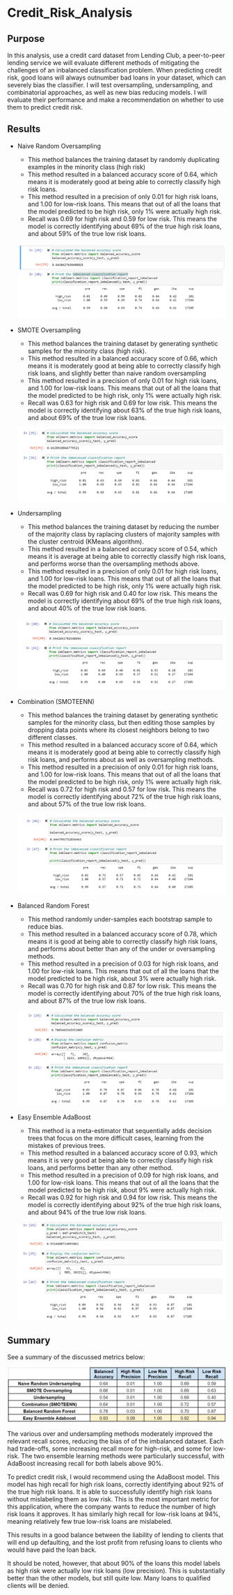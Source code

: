 # Credit_Risk_Analysis

## Purpose
In this analysis, use a credit card dataset from Lending Club, a peer-to-peer lending service we will evaluate different methods of mitigating the challenges of an inbalanced classification problem. When predicting credit risk, good loans will always outnumber bad loans in your dataset, which can severely bias the classifier. I will test oversampling, undersampling, and combinatorial approaches, as well as new bias reducing models. I will evaluate their performance and make a recommendation on whether to use them to predict credit risk.

## Results
- Naive Random Oversampling
    - This method balances the training dataset by randomly duplicating examples in the minority class (high risk)
    - This method resulted in a balanced accuracy score of 0.64, which means it is moderately good at being able to correctly classify high risk loans. 
    - This method resulted in a precision of only 0.01  for high risk loans, and 1.00 for low-risk loans. This means that out of all the loans that the model predicted to be high risk, only 1% were actually high risk. 
    - Recall was 0.69 for high risk and 0.59 for low risk. This means the model is correctly identifying about 69% of the true high risk loans, and about 59% of the true low risk loans. 

    ![Naive Random Oversampling](Images/naive_random_oversampling.png)

- SMOTE Oversampling
    - This method balances the training dataset by generating synthetic samples for the minority class (high risk).
    - This method resulted in a balanced accuracy score of 0.66, which means it is moderately good at being able to correctly classify high risk loans, and slightly better than naive random oversampling
    - This method resulted in a precision of only 0.01  for high risk loans, and 1.00 for low-risk loans. This means that out of all the loans that the model predicted to be high risk, only 1% were actually high risk. 
    - Recall was 0.63 for high risk and 0.69 for low risk. This means the model is correctly identifying about 63% of the true high risk loans, and about 69% of the true low risk loans.

    ![SMOTE Oversampling](Images/SMOTE_oversampling.png)

- Undersampling 
    - This method balances the training dataset by reducing the number of the majority class by raplacing clusters of majority samples with the cluster centroid (KMeans algorithm).
    - This method resulted in a balanced accuracy score of 0.54, which means it is average at being able to correctly classify high risk loans, and performs worse than the oversampling methods above. 
    - This method resulted in a precision of only 0.01  for high risk loans, and 1.00 for low-risk loans. This means that out of all the loans that the model predicted to be high risk, only 1% were actually high risk. 
    - Recall was 0.69 for high risk and 0.40 for low risk. This means the model is correctly identifying about 69% of the true high risk loans, and about 40% of the true low risk loans. 

    ![Undersampling](Images/undersampling.png)

- Combination (SMOTEENN)
    - This method balances the training dataset by generating synthetic samples for the minority class, but then editing those samples by dropping data points where its closest neighbors belong to two different classes. 
    - This method resulted in a balanced accuracy score of 0.64, which means it is moderately good at being able to correctly classify high risk loans, and performs about as well as oversampling methods. 
    - This method resulted in a precision of only 0.01  for high risk loans, and 1.00 for low-risk loans. This means that out of all the loans that the model predicted to be high risk, only 1% were actually high risk. 
    - Recall was 0.72 for high risk and 0.57 for low risk. This means the model is correctly identifying about 72% of the true high risk loans, and about 57% of the true low risk loans.

    ![Combination ](Images/combination.png)

- Balanced Random Forest
    - This method randomly under-samples each bootstrap sample to reduce bias. 
    - This method resulted in a balanced accuracy score of 0.78, which means it is good at being able to correctly classify high risk loans, and performs about better than any of the under or oversampling methods. 
    - This method resulted in a precision of 0.03 for high risk loans, and 1.00 for low-risk loans. This means that out of all the loans that the model predicted to be high risk, about 3% were actually high risk. 
    - Recall was 0.70 for high risk and 0.87 for low risk. This means the model is correctly identifying about 70% of the true high risk loans, and about 87% of the true low risk loans. 

    ![Balanced Random Forest ](Images/balanced_random_forest.png)


- Easy Ensemble AdaBoost
    - This method is a meta-estimator that sequentially adds decision trees that focus on the more difficult cases, learning from the mistakes of previous trees.
    - This method resulted in a balanced accuracy score of 0.93, which means it is very good at being able to correctly classify high risk loans, and performs better than any other method. 
    - This method resulted in a precision of 0.09 for high risk loans, and 1.00 for low-risk loans. This means that out of all the loans that the model predicted to be high risk, about 9% were actually high risk. 
    - Recall was 0.92 for high risk and 0.94 for low risk. This means the model is correctly identifying about 92% of the true high risk loans, and about 94% of the true low risk loans. 
    
    ![AdaBoost](Images/adaboost.png)

## Summary

See a summary of the discussed metrics below:

![Summary](Images/Summary.png)

The various over and undersampling methods moderately improved the relevant recall scores, reducing the bias of of the imbalanced dataset. Each had trade-offs, some increasing recall more for high-risk, and some for low-risk. The two ensemble learning methods were particularly successful, with AdaBoost increasing recall for both labels above 90%.

To predict credit risk, I would recommend using the AdaBoost model. This model has high recall for high risk loans, correctly identifying about 92% of the true high risk loans. It is able to successfully identify high risk loans without mislabeling them as low risk. This is the most important metric for this application, where the company wants to reduce the number of high risk loans it approves. It has similarly high recall for low-risk loans at 94%, meaning relatively few true low-risk loans are mislabeled. 

This results in a good balance between the liability of lending to clients that will end up defaulting, and the lost profit from refusing loans to clients who would have paid the loan back.

It should be noted, however, that about 90% of the loans this model labels as high risk were actually low risk loans (low precision). This is substantially better than the other models, but still quite low. Many loans to qualified clients will be denied. 






